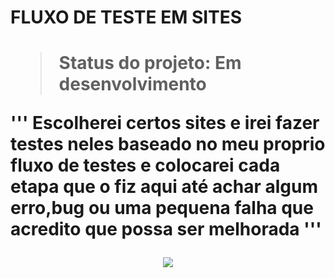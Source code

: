 <h1> FLUXO DE TESTE EM SITES <h1>

> Status do projeto: Em desenvolvimento

'''
  Escolherei certos sites e irei fazer testes neles baseado no meu proprio fluxo de testes e colocarei cada etapa que o fiz aqui até achar algum erro,bug ou uma pequena falha que acredito que possa ser melhorada
'''

  
  
<p align="center">
<img src="http://img.shields.io/static/v1?label=STATUS&message=EM%20DESENVOLVIMENTO&color=GREEN&style=for-the-badge"/>
</p>

